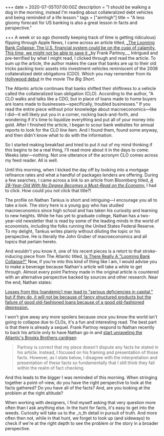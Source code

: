 +++
date = 2020-07-05T07:00:00Z
description = "I should be walking a dog in the morning, instead I'm reading about collateralized debt vehicles and being reminded of a life lesson."
tags = ["aimhigh"]
title = "A less gloomy forecast for US banking is also a great lesson in facts and perspective."

+++
A week or so ago (honestly keeping track of time is getting ridiculous) flipping through Apple News, I came across an article titled, [_The Looming Bank Collapse: The U.S. financial system could be on the cusp of calamity. This time, we might not be able to save it _](https://www.theatlantic.com/magazine/archive/2020/07/coronavirus-banks-collapse/612247/)by Frank Partnoy_._ Intrigued and pre-terrified by what I might read, I clicked through and read the article. To sum up the article, the author makes the case that banks are up to their old tricks packing toxic assets into investment vehicles reminiscent of the 2008 collateralized debt obligations (CDO). Which you may remember from its [Hollywood debut](https://www.youtube.com/watch?v=Pxr_FzpPM2Q) in the movie _The Big Short_.

The Atlantic article continues that banks shifted their shiftiness to a vehicle called the collateralized loan obligation (CLO). According to the author, "A CLO walks and talks like a CDO, but in place of loans made to home buyers are loans made to businesses—specifically, troubled businesses." If you read the entire piece without prior knowledge about macroeconomics—like I did—it will likely put you in a corner, rocking back-and-forth, and wondering if it's time to liquidize everything and put all of your money into gold. After I finished the article, I began to scour bank websites for annual reports to look for the CLO line item. And I found them, found some anyway, and then didn't know what to do with the information.

So I started making breakfast and tried to put it out of my mind thinking if this begins to be a real thing, I'll read more about it in the days to come. Weeks later—nothing. Not one utterance of the acronym CLO comes across my feed reader. All is well.

Until this morning, when I kicked the day off by looking into a mortgage refinance rates and what a handful of packages lenders are offering. During a few searches, I came across a link to an article from Bloomberg titled, [_A 28-Year-Old With No Degree Becomes a Must-Read on the Economy._](https://www.bloomberg.com/news/articles/2020-07-02/nathan-tankus-s-newsletter-subscribers-don-t-care-about-diplomas) I had to click. How could you not click that title?!

The profile on Nathan Tankus is short and intriguing—I encourage you all to take a look. The story here is a young guy who has studied macroeconomics since high school and has taken his curiosity and learning to new heights. While he has yet to graduate college, Nathan has a two-year-old newsletter that is read by some of the leading minds in the world of economists, including the folks running the United States Federal Reserve. To my delight, Tankus writes plainly without diluting the topic or his perspective. He is literally the John Gruber of macroeconomics and all topics that pertain hereto.

And wouldn't you know it, one of his recent pieces is a retort to that stroke-inducing piece from The Atlantic titled, [Is There Really A "Looming Bank Collapse?"](https://nathantankus.substack.com/p/is-there-really-a-looming-bank-collapse) Now, if you're into this kind of thing like I am, I would advise you to make a beverage because Nathan's article will take a while to get through. Almost every point Partnoy made in the original article is countered with an alternative perspective backed by sources and other research. Near the end, Nathan states:

[Losses from this \[pandemic\] may lead to "serious deficiencies in capital," but if they do, it will not be because of fancy structured products but the failure of good old-fashioned loans because of a good old-fashioned depression.]()

I won't give away any more spoilers because once you know the world isn't going to collapse due to CLOs, it's a fun and interesting read. The best part is that there is already a sequel. Frank Partnoy respond to Nathan recently to back his article only to have Nathan go in and [start unraveling the Atlantic's Brooks Brothers cardigan](https://nathantankus.substack.com/p/worst-case-scenario-or-inconsistent):

> Partnoy is correct that my piece doesn't dispute any facts he stated in his article. Instead, I focused on his framing and presentation of those facts. However, as I state below, I disagree with the interpretation and presentation of these facts so fundamentally that I still think they fall within the realm of fact checking.

And this leads to the bigger I was reminded of this morning. When stringing together a point-of-view, do you have the right perspective to look at the facts gathered? Do you have all of the facts? And, are you looking at the problem at the right altitude?

When working with designers, I find myself asking that very question more often than I ask anything else. In the hunt for facts, it's easy to get into the weeds. Curiosity will take us to the _n_th detail in pursuit of truth. And more often then not, while in that hunt, we forget to look up (and sideways) to check if we're at the right depth to see the problem or the story in a broader perspective.